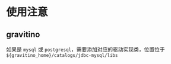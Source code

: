 # 使用注意

## gravitino
如果是 `mysql` 或 `postgresql`，需要添加对应的驱动实现类，位置位于 `${gravitino_home}/catalogs/jdbc-mysql/libs`